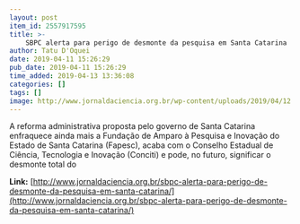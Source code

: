 ```yaml
---
layout: post
item_id: 2557917595
title: >-
    SBPC alerta para perigo de desmonte da pesquisa em Santa Catarina
author: Tatu D'Oquei
date: 2019-04-11 15:26:29
pub_date: 2019-04-11 15:26:29
time_added: 2019-04-13 13:36:08
categories: []
tags: []
image: http://www.jornaldaciencia.org.br/wp-content/uploads/2019/04/12.jpg
---
```


A reforma administrativa proposta pelo governo de Santa Catarina enfraquece ainda mais a Fundação de Amparo à Pesquisa e Inovação do Estado de Santa Catarina (Fapesc), acaba com o Conselho Estadual de Ciência, Tecnologia e Inovação (Conciti) e pode, no futuro, significar o desmonte total do

**Link:** [http://www.jornaldaciencia.org.br/sbpc-alerta-para-perigo-de-desmonte-da-pesquisa-em-santa-catarina/](http://www.jornaldaciencia.org.br/sbpc-alerta-para-perigo-de-desmonte-da-pesquisa-em-santa-catarina/)

